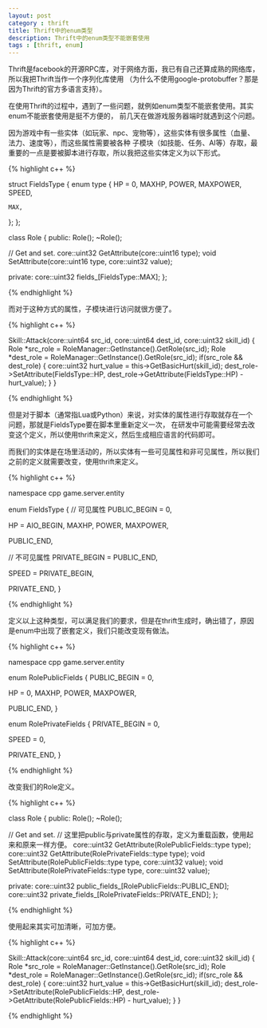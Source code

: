 ```yaml
---
layout: post
category : thrift
title: Thrift中的enum类型
description: Thrift中的enum类型不能嵌套使用
tags : [thrift, enum]
---
```


Thrift是facebook的开源RPC库，对于网络方面，我已有自己还算成熟的网络库，所以我把Thrift当作一个序列化库使用
（为什么不使用google-protobuffer？那是因为Thrift的官方多语言支持）。

在使用Thrift的过程中，遇到了一些问题，就例如enum类型不能嵌套使用。其实enum不能嵌套使用是挺不方便的，
前几天在做游戏服务器端时就遇到这个问题。

因为游戏中有一些实体（如玩家、npc、宠物等），这些实体有很多属性（血量、法力、速度等），而这些属性需要被各种
子模块（如技能、任务、AI等）存取，最重要的一点是要被脚本进行存取，所以我把这些实体定义为以下形式。

{% highlight c++ %}

struct FieldsType {
  enum type {
    HP = 0,
    MAXHP,
    POWER,
    MAXPOWER,
    SPEED,

    MAX,
  };
};

class Role {
 public:
  Role();
  ~Role();

  // Get and set.
  core::uint32 GetAttribute(core::uint16 type);
  void SetAttribute(core::uint16 type, core::uint32 value);

 private:
  core::uint32 fields_[FieldsType::MAX];
};

{% endhighlight %}

而对于这种方式的属性，子模块进行访问就很方便了。

{% highlight c++ %}

Skill::Attack(core::uint64 src_id, core::uint64 dest_id, core::uint32 skill_id) {
  Role *src_role = RoleManager::GetInstance().GetRole(src_id);
  Role *dest_role = RoleManager::GetInstance().GetRole(src_id);
  if(src_role && dest_role) {
    core::uint32 hurt_value = this->GetBasicHurt(skill_id);
    dest_role->SetAttribute(FieldsType::HP, dest_role->GetAttribute(FieldsType::HP) - hurt_value);
  }
}

{% endhighlight %}

但是对于脚本（通常指Lua或Python）来说，对实体的属性进行存取就存在一个问题，那就是FieldsType要在脚本里重新定义一次，
在研发中可能需要经常去改变这个定义，所以使用thrift来定义，然后生成相应语言的代码即可。

而我们的实体是在场里活动的，所以实体有一些可见属性和非可见属性，所以我们之前的定义就需要改变，使用thrift来定义。

{% highlight c++ %}

namespace cpp game.server.entity

enum FieldsType {
  // 可见属性
  PUBLIC_BEGIN = 0,

  HP = AIO_BEGIN,
  MAXHP,
  POWER,
  MAXPOWER,

  PUBLIC_END,


  // 不可见属性
  PRIVATE_BEGIN = PUBLIC_END,

  SPEED = PRIVATE_BEGIN,

  PRIVATE_END,
}

{% endhighlight %}

定义以上这种类型，可以满足我们的要求，但是在thrift生成时，确出错了，原因是enum中出现了嵌套定义，我们只能改变现有做法。

{% highlight c++ %}

namespace cpp game.server.entity

enum RolePublicFields {
  PUBLIC_BEGIN = 0,

  HP = 0,
  MAXHP,
  POWER,
  MAXPOWER,

  PUBLIC_END,
}

enum RolePrivateFields {
  PRIVATE_BEGIN = 0,

  SPEED = 0,

  PRIVATE_END,
}

{% endhighlight %}

改变我们的Role定义。

{% highlight c++ %}

class Role {
 public:
  Role();
  ~Role();

  // Get and set.
  // 这里把public与private属性的存取，定义为重载函数，使用起来和原来一样方便。
  core::uint32 GetAttribute(RolePublicFields::type type);
  core::uint32 GetAttribute(RolePrivateFields::type type);
  void SetAttribute(RolePublicFields::type type, core::uint32 value);
  void SetAttribute(RolePrivateFields::type type, core::uint32 value);

 private:
  core::uint32 public_fields_[RolePublicFields::PUBLIC_END];
  core::uint32 private_fields_[RolePrivateFields::PRIVATE_END];
};

{% endhighlight %}

使用起来其实可加清晰，可加方便。

{% highlight c++ %}

Skill::Attack(core::uint64 src_id, core::uint64 dest_id, core::uint32 skill_id) {
  Role *src_role = RoleManager::GetInstance().GetRole(src_id);
  Role *dest_role = RoleManager::GetInstance().GetRole(src_id);
  if(src_role && dest_role) {
    core::uint32 hurt_value = this->GetBasicHurt(skill_id);
    dest_role->SetAttribute(RolePublicFields::HP, dest_role->GetAttribute(RolePublicFields::HP) - hurt_value);
  }
}

{% endhighlight %}


